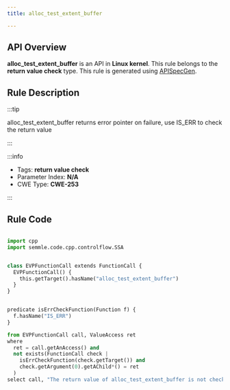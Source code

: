 ```yaml
---
title: alloc_test_extent_buffer

---
```



## API Overview
**alloc_test_extent_buffer** is an API in **Linux kernel**. This rule belongs to the **return value check** type. This rule is generated using [APISpecGen](../../tools/APISpecGen).
## Rule Description

:::tip

alloc_test_extent_buffer returns error pointer on failure, use IS_ERR to check the return value

:::

:::info

- Tags: **return value check**
- Parameter Index: **N/A**
- CWE Type: **CWE-253**

:::

## Rule Code
```python

import cpp
import semmle.code.cpp.controlflow.SSA


class EVPFunctionCall extends FunctionCall {
  EVPFunctionCall() {
    this.getTarget().hasName("alloc_test_extent_buffer")
  }
}


predicate isErrCheckFunction(Function f) {
  f.hasName("IS_ERR") 
}

from EVPFunctionCall call, ValueAccess ret
where
  ret = call.getAnAccess() and
  not exists(FunctionCall check |
    isErrCheckFunction(check.getTarget()) and
    check.getArgument(0).getAChild*() = ret
  )
select call, "The return value of alloc_test_extent_buffer is not checked with IS_ERR."
    
```